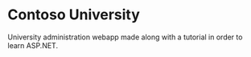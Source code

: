 # Contoso University

University administration webapp made along with a tutorial in order to learn ASP.NET.
